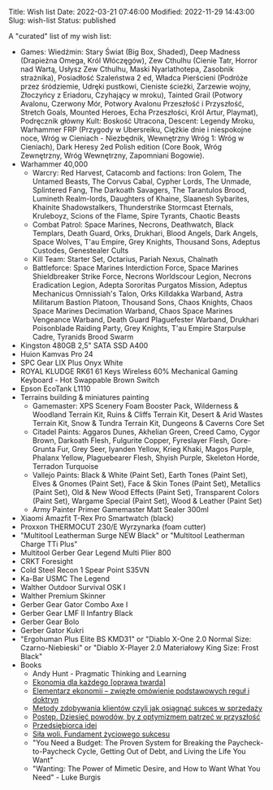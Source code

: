 Title: Wish list
Date: 2022-03-21 07:46:00
Modified: 2022-11-29 14:43:00
Slug: wish-list
Status: published

A "curated" list of my wish list:

- Games: Wiedźmin: Stary Świat (Big Box, Shaded), Deep Madness (Drapieżna Omega, Król Włóczęgów), Zew Cthulhu (Cienie Tatr, Horror nad Wartą, Usłysz Zew Cthulhu, Maski Nyarlathotepa, Zasobnik strażnika), Posiadłość Szaleństwa 2 ed, Władca Pierścieni (Podróże przez śródziemie, Udręki pustkowi, Cieniste ścieżki, Zarzewie wojny, Złoczyńcy z Eriadoru, Czyhający w mroku), Tainted Grail (Potwory Avalonu, Czerwony Mór, Potwory Avalonu Przeszłość i Przyszłość, Stretch Goals, Mounted Heroes, Echa Przeszłości, Król Artur, Playmat), Podręcznik główny Kult: Boskość Utracona, Descent: Legendy Mroku, Warhammer FRP (Przygody w Ubersreiku, Ciężkie dnie i niespokojne noce, Wróg w Cieniach - Niezbędnik, Wewnętrzny Wróg 1: Wróg w Cieniach), Dark Heresy 2ed Polish edition (Core Book, Wróg Zewnętrzny, Wróg Wewnętrzny, Zapomniani Bogowie).
- Warhammer 40,000
    - Warcry: Red Harvest, Catacomb and factions: Iron Golem, The Untamed Beasts, The Corvus Cabal, Cypher Lords, The Unmade, Splintered Fang, The Darkoath Savagers, The Tarantulos Brood, Lumineth Realm-lords, Daughters of Khaine, Slaanesh Sybarites, Khainite Shadowstalkers, Thunderstrike Stormcast Eternals, Kruleboyz, Scions of the Flame, Spire Tyrants, Chaotic Beasts
    - Combat Patrol: Space Marines, Necrons, Deathwatch, Black Templars, Death Guard, Orks, Drukhari, Blood Angels, Dark Angels, Space Wolves, T'au Empire, Grey Knights, Thousand Sons, Adeptus Custodes, Genestealer Cults
    - Kill Team: Starter Set, Octarius, Pariah Nexus, Chalnath
    - Battleforce: Space Marines Interdiction Force, Space Marines Shieldbreaker Strike Force, Necrons Worldscour Legion, Necrons Eradication Legion, Adepta Sororitas Purgatos Mission, Adeptus Mechanicus Omnissiah's Talon, Orks Killdakka Warband, Astra Militarum Bastion Platoon, Thousand Sons, Chaos Knights, Chaos Space Marines Decimation Warband, Chaos Space Marines Vengeance Warband, Death Guard Plaguefester Warband, Drukhari Poisonblade Raiding Party, Grey Knights, T'au Empire Starpulse Cadre, Tyranids Brood Swarm
- Kingston 480GB 2,5" SATA SSD A400
- Huion Kamvas Pro 24
- SPC Gear LIX Plus Onyx White
- ROYAL KLUDGE RK61 61 Keys Wireless 60% Mechanical Gaming Keyboard - Hot Swappable Brown Switch
- Epson EcoTank L1110
- Terrains building & miniatures painting
    - Gamemaster: XPS Scenery Foam Booster Pack, Wilderness & Woodland Terrain Kit, Ruins & Cliffs Terrain Kit, Desert & Arid Wastes Terrain Kit, Snow & Tundra Terrain Kit, Dungeons & Caverns Core Set
    - Citadel Paints: Aggaros Dunes, Akhelian Green, Creed Camo, Cygor Brown, Darkoath Flesh, Fulgurite Copper, Fyreslayer Flesh, Gore-Grunta Fur, Grey Seer, Iyanden Yellow, Krieg Khaki, Magos Purple, Phalanx Yellow, Plaguebearer Flesh, Shyish Purple, Skeleton Horde, Terradon Turquoise
    - Vallejo Paints: Black & White (Paint Set), Earth Tones (Paint Set), Elves & Gnomes (Paint Set), Face & Skin Tones (Paint Set), Metallics (Paint Set), Old & New Wood Effects (Paint Set), Transparent Colors (Paint Set), Wargame Special (Paint Set), Wood & Leather (Paint Set)
    - Army Painter Primer Gamemaster Matt Sealer 300ml
- Xiaomi Amazfit T-Rex Pro Smartwatch (black)
- Proxxon THERMOCUT 230/E Wyrzynarka (foam cutter)
- "Multitool Leatherman Surge NEW Black" or "Multitool Leatherman Charge TTi Plus"
- Multitool Gerber Gear Legend Multi Plier 800
- CRKT Foresight
- Cold Steel Recon 1 Spear Point S35VN
- Ka-Bar USMC The Legend
- Walther Outdoor Survival OSK I
- Walther Premium Skinner
- Gerber Gear Gator Combo Axe I
- Gerber Gear LMF II Infantry Black
- Gerber Gear Bolo
- Gerber Gator Kukri
- "Ergohuman Plus Elite BS KMD31" or "Diablo X-One 2.0 Normal Size: Czarno-Niebieski" or "Diablo X-Player 2.0 Materiałowy King Size: Frost Black"
- Books
    - Andy Hunt - Pragmatic Thinking and Learning
    - [Ekonomia dla każdego [oprawa twarda]](https://www.fijor.com/ksiazki/ekonomia-dla-kazdego-2/)
    - [Elementarz ekonomii – zwięzłe omówienie podstawowych reguł i doktryn](https://www.fijor.com/ksiazki/elementarz-ekonomii-zwiezle-omowienie-podstawowych-regul-i-doktryn/)
    - [Metody zdobywania klientów czyli jak osiągnąć sukces w sprzedaży](https://www.fijor.com/ksiazki/metody-zdobywania-klientow-czyli-jak-osiagnac-sukces-w-sprzedazy/)
    - [Postęp. Dziesięć powodów, by z optymizmem patrzeć w przyszłość](https://www.fijor.com/ksiazki/postep-dziesiec-powodow-by-z-optymizmem-patrzec-w-przyszlosc/)
    - [Przedsiębiorca idei](https://www.fijor.com/ksiazki/przedsiebiorca-idei/)
    - [Siła woli. Fundament życiowego sukcesu](https://www.fijor.com/ksiazki/sila-woli/)
    - "You Need a Budget: The Proven System for Breaking the Paycheck-to-Paycheck Cycle, Getting Out of Debt, and Living the Life You Want"
    - "Wanting: The Power of Mimetic Desire, and How to Want What You Need" - Luke Burgis
